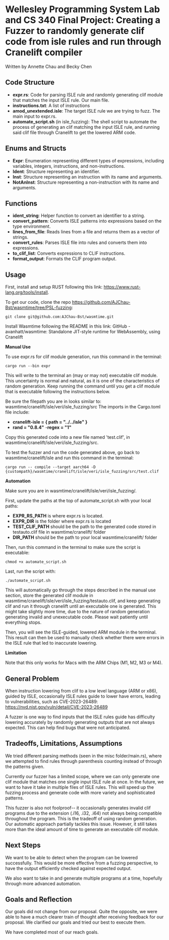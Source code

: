 # Wellesley Programming System Lab and CS 340 Final Project: Creating a Fuzzer to randomly generate clif code from isle rules and run through Cranelift compiler

Written by Annette Chau and Becky Chen

## Code Structure

- **expr.rs**: Code for parsing ISLE rule and randomly generating clif module that matches the input ISLE rule. Our main file.
- **instructions.txt**: A list of instructions
- **amod_unextended.isle**: The target ISLE rule we are trying to fuzz. The main input to expr.rs.
- **automate_script.sh** (in isle_fuzzing): The shell script to automate the process of generating an clif matching the input ISLE rule, and running said clif file through Cranelift to get the lowered ARM code. 

## Enums and Structs

- **Expr**: Enumeration representing different types of expressions, including variables, integers, instructions, and non-instructions.
- **Ident**: Structure representing an identifier.
- **Inst**: Structure representing an instruction with its name and arguments.
- **NotAnInst**: Structure representing a non-instruction with its name and arguments.

## Functions

- **ident_string**: Helper function to convert an identifier to a string.
- **convert_pattern**: Converts ISLE patterns into expressions based on the type environment.
- **lines_from_file**: Reads lines from a file and returns them as a vector of strings.
- **convert_rules**: Parses ISLE file into rules and converts them into expressions.
- **to_clif_list**: Converts expressions to CLIF instructions.
- **format_output**: Formats the CLIF program output.

## Usage
First, install and setup RUST following this link: https://www.rust-lang.org/tools/install. 

To get our code, clone the repo https://github.com/AJChau-Bst/wasmtime/tree/PSL-fuzzing:
```
git clone git@github.com:AJChau-Bst/wasmtime.git
```

Install Wasmtime following the README in this link: GitHub - avanhatt/wasmtime: Standalone JIT-style runtime for WebAssembly, using Cranelift


**Manual Use**

To use expr.rs for clif module generation, run this command in the terminal: 
```
cargo run --bin expr
```
This will write to the terminal an (may or may not) executable clif module. This uncertainty is normal and natural, as it is one of the characteristics of random generation. Keep running the command until you get a clif module that is executable following the instructions below.

Be sure the filepath you are in looks similar to: wasmtime/cranelift/isle/veri/isle_fuzzing/src
The imports in the Cargo.toml file include: 
- **cranelift-isle = { path = "../../isle" }**
- **rand = "0.8.4"**
-**regex = "1"**

Copy this generated code into a new file named 'test.clif', in wasmtime/cranelift/isle/veri/isle_fuzzing/src.

To test the fuzzer and run the code generated above, go back to wasmtime/cranelift/isle and run this command in the terminal: 
```
cargo run -- compile --target aarch64 -D {custompath}/wasmtime/cranelift/isle/veri/isle_fuzzing/src/test.clif
```

**Automation**

Make sure you are in wasmtime/cranelift/isle/veri/isle_fuzzing/.

First, update the paths at the top of automate_script.sh with your local paths:

- **EXPR_RS_PATH** is where expr.rs is located. 
- **EXPR_DIR** is the folder where expr.rs is located
- **TEST_CLIF_PATH** should be the path to the generated code stored in testauto.clif file in wasmtime/cranelift/ folder
- **DIR_PATH** should be the path to your local wasmtime/cranelift/ folder

Then, run this command in the terminal to make sure the script is executable:
```
chmod +x automate_script.sh
```
Last, run the script with:
```
./automate_script.sh
```
This will automatically go through the steps described in the manual use section, store the generated clif module in wasmtime/cranelift/isle/veri/isle_fuzzing/testauto.clif, and keep generating clif and run it through cranelift until an executable one is generated. This might take slightly more time, due to the nature of random generation generating invalid and unexecutable code. Please wait patiently until everything stops.

Then, you will see the ISLE-guided, lowered ARM module in the terminal. This result can then be used to manually check whether there were errors in the ISLE rule that led to inaccurate lowering. 


**Limitation**

Note that this only works for Macs with the ARM Chips (M1, M2, M3 or M4).

## General Problem

When instruction lowering from clif to a low level language (ARM or x86), guided by ISLE, occasionally ISLE rules guide to lower have errors, leading to vulnerabilities, such as CVE-2023-26489: https://nvd.nist.gov/vuln/detail/CVE-2023-26489

A fuzzer is one way to find inputs that the ISLE rules guide has difficulty lowering accurately by randomly generating outputs that are not always expected. This can help find bugs that were not anticipated. 

## Tradeoffs, Limitations, Assumptions

We tried different parsing methods (seen in the misc folder/main.rs), where we attempted to find rules through parenthesis counting instead of through the patterns given. 

Currently our fuzzer has a limited scope, where we can only generate one clif module that matches one single input ISLE rule at once. In the future, we want to have it take in multiple files of ISLE rules. This will speed up the fuzzing process and generate code with more variety and sophisticated patterns. 

This fuzzer is also not foolproof-- it occasionally generates invalid clif programs due to the extension (.i16, .i32, .i64) not always being compatible throughout the program. This is the tradeoff of using random generation. Our automatic approach partially tackles this issue. However, it still takes more than the ideal amount of time to generate an executable clif module.

## Next Steps
We want to be able to detect when the program can be lowered successfully. This would be more effective from a fuzzing perspective, to have the output efficiently checked against expected output.

We also want to take in and generate multiple programs at a time, hopefully through more advanced automation.

## Goals and Reflection
Our goals did not change from our proposal. Quite the opposite, we were able to have a much clearer train of thought after receiving feedback for our proposal. We clarified our goals and tried our best to execute them. 

We have completed most of our reach goals. 
